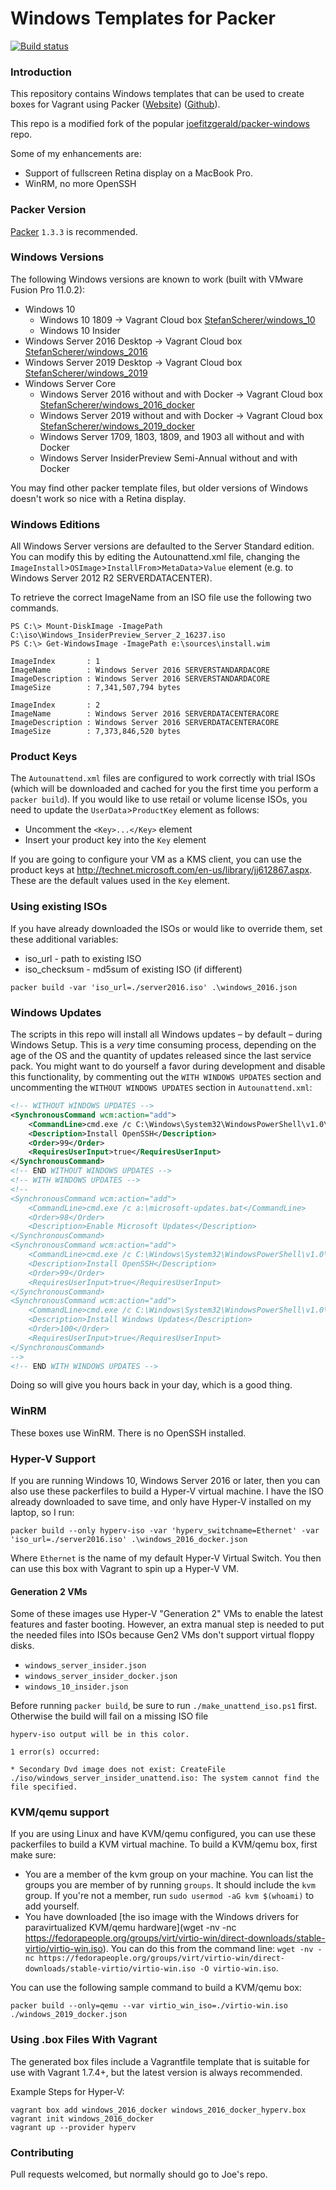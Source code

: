 # Windows Templates for Packer

[![Build status](https://ci.appveyor.com/api/projects/status/76pea1oexae5ca05?svg=true)](https://ci.appveyor.com/project/StefanScherer/packer-windows)

### Introduction

This repository contains Windows templates that can be used to create boxes for
Vagrant using Packer ([Website](https://www.packer.io))
([Github](https://github.com/mitchellh/packer)).

This repo is a modified fork of the popular
[joefitzgerald/packer-windows](https://github.com/joefitzgerald/packer-windows)
repo.

Some of my enhancements are:

* Support of fullscreen Retina display on a MacBook Pro.
* WinRM, no more OpenSSH

### Packer Version

[Packer](https://github.com/mitchellh/packer/blob/master/CHANGELOG.md) `1.3.3` is recommended.

### Windows Versions

The following Windows versions are known to work (built with VMware Fusion Pro
11.0.2):

* Windows 10
  * Windows 10 1809 -> Vagrant Cloud box [StefanScherer/windows_10](https://app.vagrantup.com/StefanScherer/boxes/windows_10)
  * Windows 10 Insider
* Windows Server 2016 Desktop -> Vagrant Cloud box [StefanScherer/windows_2016](https://app.vagrantup.com/StefanScherer/boxes/windows_2016)
* Windows Server 2019 Desktop -> Vagrant Cloud box [StefanScherer/windows_2019](https://app.vagrantup.com/StefanScherer/boxes/windows_2019)
* Windows Server Core
  * Windows Server 2016 without and with Docker -> Vagrant Cloud box [StefanScherer/windows_2016_docker](https://app.vagrantup.com/StefanScherer/boxes/windows_2016_docker)
  * Windows Server 2019 without and with Docker -> Vagrant Cloud box [StefanScherer/windows_2019_docker](https://app.vagrantup.com/StefanScherer/boxes/windows_2019_docker)
  * Windows Server 1709, 1803, 1809, and 1903 all without and with Docker
  * Windows Server InsiderPreview Semi-Annual without and with Docker

You may find other packer template files, but older versions of Windows doesn't
work so nice with a Retina display.

### Windows Editions

All Windows Server versions are defaulted to the Server Standard edition. You
can modify this by editing the Autounattend.xml file, changing the
`ImageInstall`>`OSImage`>`InstallFrom`>`MetaData`>`Value` element (e.g. to
Windows Server 2012 R2 SERVERDATACENTER).

To retrieve the correct ImageName from an ISO file use the following two commands.

```
PS C:\> Mount-DiskImage -ImagePath C:\iso\Windows_InsiderPreview_Server_2_16237.iso
PS C:\> Get-WindowsImage -ImagePath e:\sources\install.wim

ImageIndex       : 1
ImageName        : Windows Server 2016 SERVERSTANDARDACORE
ImageDescription : Windows Server 2016 SERVERSTANDARDACORE
ImageSize        : 7,341,507,794 bytes

ImageIndex       : 2
ImageName        : Windows Server 2016 SERVERDATACENTERACORE
ImageDescription : Windows Server 2016 SERVERDATACENTERACORE
ImageSize        : 7,373,846,520 bytes
```

### Product Keys

The `Autounattend.xml` files are configured to work correctly with trial ISOs
(which will be downloaded and cached for you the first time you perform a
`packer build`). If you would like to use retail or volume license ISOs, you
need to update the `UserData`>`ProductKey` element as follows:

* Uncomment the `<Key>...</Key>` element
* Insert your product key into the `Key` element

If you are going to configure your VM as a KMS client, you can use the product
keys at http://technet.microsoft.com/en-us/library/jj612867.aspx. These are the
default values used in the `Key` element.

### Using existing ISOs

If you have already downloaded the ISOs or would like to override them, set
these additional variables:

* iso_url - path to existing ISO
* iso_checksum - md5sum of existing ISO (if different)

```
packer build -var 'iso_url=./server2016.iso' .\windows_2016.json
```

### Windows Updates

The scripts in this repo will install all Windows updates – by default – during
Windows Setup. This is a _very_ time consuming process, depending on the age of
the OS and the quantity of updates released since the last service pack. You
might want to do yourself a favor during development and disable this
functionality, by commenting out the `WITH WINDOWS UPDATES` section and
uncommenting the `WITHOUT WINDOWS UPDATES` section in `Autounattend.xml`:

```xml
<!-- WITHOUT WINDOWS UPDATES -->
<SynchronousCommand wcm:action="add">
    <CommandLine>cmd.exe /c C:\Windows\System32\WindowsPowerShell\v1.0\powershell.exe -File a:\openssh.ps1 -AutoStart</CommandLine>
    <Description>Install OpenSSH</Description>
    <Order>99</Order>
    <RequiresUserInput>true</RequiresUserInput>
</SynchronousCommand>
<!-- END WITHOUT WINDOWS UPDATES -->
<!-- WITH WINDOWS UPDATES -->
<!--
<SynchronousCommand wcm:action="add">
    <CommandLine>cmd.exe /c a:\microsoft-updates.bat</CommandLine>
    <Order>98</Order>
    <Description>Enable Microsoft Updates</Description>
</SynchronousCommand>
<SynchronousCommand wcm:action="add">
    <CommandLine>cmd.exe /c C:\Windows\System32\WindowsPowerShell\v1.0\powershell.exe -File a:\openssh.ps1</CommandLine>
    <Description>Install OpenSSH</Description>
    <Order>99</Order>
    <RequiresUserInput>true</RequiresUserInput>
</SynchronousCommand>
<SynchronousCommand wcm:action="add">
    <CommandLine>cmd.exe /c C:\Windows\System32\WindowsPowerShell\v1.0\powershell.exe -File a:\win-updates.ps1</CommandLine>
    <Description>Install Windows Updates</Description>
    <Order>100</Order>
    <RequiresUserInput>true</RequiresUserInput>
</SynchronousCommand>
-->
<!-- END WITH WINDOWS UPDATES -->
```

Doing so will give you hours back in your day, which is a good thing.

### WinRM

These boxes use WinRM. There is no OpenSSH installed.

### Hyper-V Support

If you are running Windows 10, Windows Server 2016 or later, then you can also use these packerfiles to build
a Hyper-V virtual machine. I have the ISO already downloaded to save time, and
only have Hyper-V installed on my laptop, so I run:

```
packer build --only hyperv-iso -var 'hyperv_switchname=Ethernet' -var 'iso_url=./server2016.iso' .\windows_2016_docker.json
```

Where `Ethernet` is the name of my default Hyper-V Virtual Switch. You then can use this box with Vagrant to spin up a Hyper-V VM.

#### Generation 2 VMs

Some of these images use Hyper-V "Generation 2" VMs to enable the latest features and faster booting. However, an extra manual step is needed to put the needed files into ISOs because Gen2 VMs don't support virtual floppy disks.

* `windows_server_insider.json`
* `windows_server_insider_docker.json`
* `windows_10_insider.json`

Before running `packer build`, be sure to run `./make_unattend_iso.ps1` first. Otherwise the build will fail on a missing ISO file

```none
hyperv-iso output will be in this color.

1 error(s) occurred:

* Secondary Dvd image does not exist: CreateFile ./iso/windows_server_insider_unattend.iso: The system cannot find the file specified.
```

### KVM/qemu support

If you are using Linux and have KVM/qemu configured, you can use these packerfiles to build a KVM virtual machine.
To build a KVM/qemu box, first make sure:

* You are a member of the kvm group on your machine. You can list the groups you are member of by running `groups`. It should
  include the `kvm` group. If you're not a member, run `sudo usermod -aG kvm $(whoami)` to add yourself.
* You have downloaded [the iso image with the Windows drivers for paravirtualized KVM/qemu hardware](wget -nv -nc https://fedorapeople.org/groups/virt/virtio-win/direct-downloads/stable-virtio/virtio-win.iso).
  You can do this from the command line: `wget -nv -nc https://fedorapeople.org/groups/virt/virtio-win/direct-downloads/stable-virtio/virtio-win.iso -O virtio-win.iso`.

You can use the following sample command to build a KVM/qemu box:

```
packer build --only=qemu --var virtio_win_iso=./virtio-win.iso ./windows_2019_docker.json
```

### Using .box Files With Vagrant

The generated box files include a Vagrantfile template that is suitable for use
with Vagrant 1.7.4+, but the latest version is always recommended.

Example Steps for Hyper-V:

```
vagrant box add windows_2016_docker windows_2016_docker_hyperv.box
vagrant init windows_2016_docker
vagrant up --provider hyperv
```

### Contributing

Pull requests welcomed, but normally should go to Joe's repo.
